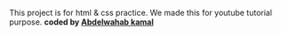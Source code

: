 
This project is for html &amp; css practice. We made this for youtube tutorial purpose.
<b>coded by [Abdelwahab kamal](https://github.com/abdelwhabkamal)</b>


  




